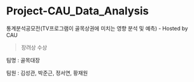 # Project-CAU_Data_Analysis
통계분석공모전(TV프로그램이 골목상권에 미치는 영향 분석 및 예측) - Hosted by CAU

> 장려상 수상

팀명 : 골목대장

팀원 : 김성관, 박준근, 정서연, 황재원
